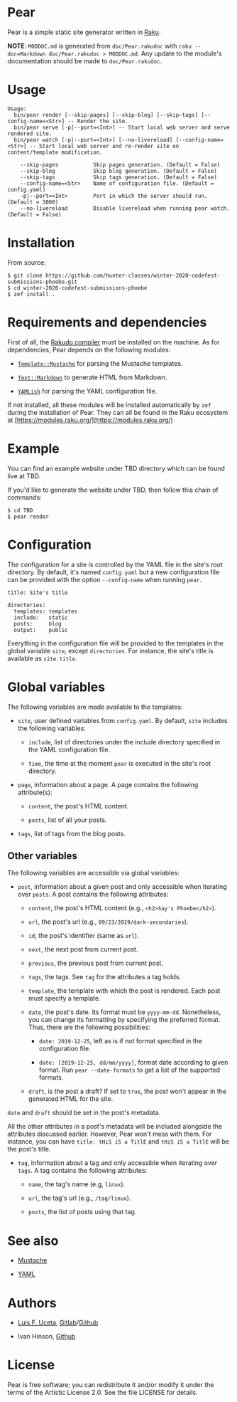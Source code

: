 Pear
====

Pear is a simple static site generator written in [Raku](https://raku.org/).

**NOTE**: `MODDOC.md` is generated from `doc/Pear.rakudoc` with `raku --doc=Markdown doc/Pear.rakudoc > MODDOC.md`. Any update to the module's documentation should be made to `doc/Pear.rakudoc`.

Usage
=====

    Usage:
      bin/pear render [--skip-pages] [--skip-blog] [--skip-tags] [--config-name=<Str>] -- Render the site.
      bin/pear serve [-p|--port=<Int>] -- Start local web server and serve rendered site.
      bin/pear watch [-p|--port=<Int>] [--no-livereload] [--config-name=<Str>] -- Start local web server and re-render site on content/template modification.

        --skip-pages           Skip pages generation. (Default = False)
        --skip-blog            Skip blog generation. (Default = False)
        --skip-tags            Skip tags generation. (Default = False)
        --config-name=<Str>    Name of configuration file. (Default = config.yaml)
        -p|--port=<Int>        Port in which the server should run. (Default = 3000)
        --no-livereload        Disable livereload when running pear watch. (Default = False)

Installation
============

From source:

    $ git clone https://github.com/hunter-classes/winter-2020-codefest-submissions-phoebe.git
    $ cd winter-2020-codefest-submissions-phoebe
    $ zef install .

Requirements and dependencies
=============================

First of all, the [Rakudo compiler](https://rakudo.org/) must be installed on the machine. As for dependencies, Pear depends on the following modules:

  * [`Template::Mustache`](https://github.com/softmoth/p6-Template-Mustache) for parsing the Mustache templates.

  * [`Text::Markdown`](https://github.com/softmoth/p6-Template-Mustache) to generate HTML from Markdown.

  * [`YAMLish`](https://github.com/Leont/yamlish) for parsing the YAML configuration file.

If not installed, all these modules will be installed automatically by `zef` during the installation of Pear. They can all be found in the Raku ecosystem at [https://modules.raku.org/](https://modules.raku.org/)

Example
=======

You can find an example website under TBD directory which can be found live at TBD.

If you'd like to generate the website under TBD, then follow this chain of commands:

    $ cd TBD
    $ pear render

Configuration
=============

The configuration for a site is controlled by the YAML file in the site's root directory. By default, it's named `config.yaml` but a new configuration file can be provided with the option `--config-name` when running `pear`.

    title: Site's title

    directories:
      templates: templates
      include:   static
      posts:     blog
      output:    public

Everything in the configuration file will be provided to the templates in the global variable `site`, except `directories`. For instance, the site's title is available as `site.title`.

Global variables
================

The following variables are made available to the templates:

  * `site`, user defined variables from `config.yaml`. By default, `site` includes the following variables:

    * `include`, list of directories under the include directory specified in the YAML configuration file.

    * `time`, the time at the moment `pear` is executed in the site's root directory.

  * `page`, information about a page. A page contains the following attribute(s):

    * `content`, the post's HTML content.

    * `posts`, list of all your posts.

  * `tags`, list of tags from the blog posts.

Other variables
---------------

The following variables are accessible via global variables:

  * `post`, information about a given post and only accessible when iterating over `posts`. A post contains the following attributes:

    * `content`, the post's HTML content (e.g., `<h2>Say's Phoebe</h2>`).

    * `url`, the post's url (e.g., `09/23/2019/dark-secondaries`).

    * `id`, the post's identifier (same as `url`).

    * `next`, the next post from current post.

    * `previous`, the previous post from current post.

    * `tags`, the tags. See `tag` for the attributes a tag holds.

    * `template`, the template with which the post is rendered. Each post must specify a template.

    * `date`, the post's date. Its format must be `yyyy-mm-dd`. Nonetheless, you can change its formatting by specifying the preferred format. Thus, there are the following possibilities:

      * `date: 2019-12-25`, left as is if not format specified in the configuration file.

      * `date: [2019-12-25, dd/mm/yyyy]`, format date according to given format. Run `pear --date-formats` to get a list of the supported formats.

    * `draft`, is the post a draft? If set to `true`, the post won't appear in the generated HTML for the site.

`date` and `draft` should be set in the post's metadata.

All the other attributes in a post's metadata will be included alongside the attributes discussed earlier. However, Pear won't mess with them. For instance, you can have `title: tHiS iS a TitlE` and `tHiS iS a TitlE` will be the post's title.

  * `tag`, information about a tag and only accessible when iterating over `tags`. A tag contains the following attributes:

    * `name`, the tag's name (e.g, `linux`).

    * `url`, the tag's url (e.g., `/tag/linux`).

    * `posts`, the list of posts using that tag.

See also
========

  * [Mustache](https://mustache.github.io/)

  * [YAML](https://yaml.org/)

Authors
=======

  * [Luis F. Uceta](https://uzluisf.gitlab.io/), [Gitlab](https://gitlab.com/uzluisf)/[Github](https://github.com/uzluisf)

  * Ivan Hinson, [Github](https://github.com/ivan-hinson)

License
=======

Pear is free software; you can redistribute it and/or modify it under the terms of the Artistic License 2.0. See the file LICENSE for details.

